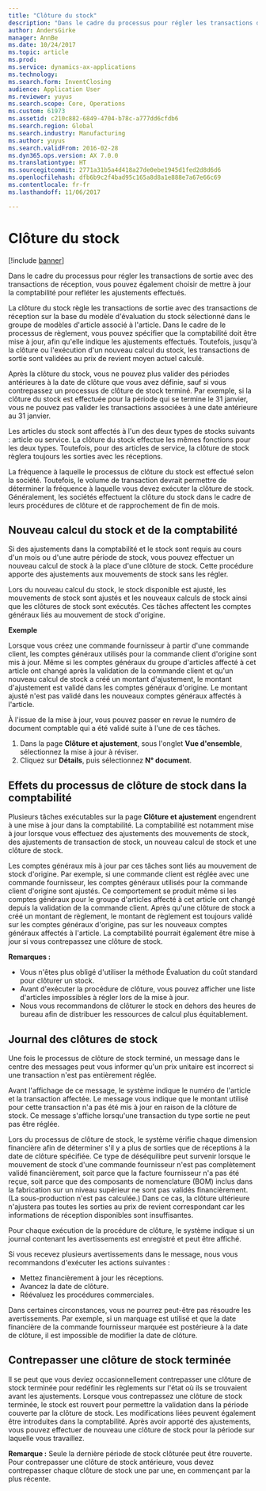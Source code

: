 ```yaml
---
title: "Clôture du stock"
description: "Dans le cadre du processus pour régler les transactions de sortie avec des transactions de réception, vous pouvez également choisir de mettre à jour la comptabilité pour refléter les ajustements effectués."
author: AndersGirke
manager: AnnBe
ms.date: 10/24/2017
ms.topic: article
ms.prod: 
ms.service: dynamics-ax-applications
ms.technology: 
ms.search.form: InventClosing
audience: Application User
ms.reviewer: yuyus
ms.search.scope: Core, Operations
ms.custom: 61973
ms.assetid: c210c882-6849-4704-b78c-a777dd6cfdb6
ms.search.region: Global
ms.search.industry: Manufacturing
ms.author: yuyus
ms.search.validFrom: 2016-02-28
ms.dyn365.ops.version: AX 7.0.0
ms.translationtype: HT
ms.sourcegitcommit: 2771a31b5a4d418a27de0ebe1945d1fed2d8d6d6
ms.openlocfilehash: dfb6b9c2f4bad95c165a8d8a1e888e7a67e66c69
ms.contentlocale: fr-fr
ms.lasthandoff: 11/06/2017

---
```


# <a name="inventory-close"></a>Clôture du stock

[!include [banner](../includes/banner.md)]

Dans le cadre du processus pour régler les transactions de sortie avec des transactions de réception, vous pouvez également choisir de mettre à jour la comptabilité pour refléter les ajustements effectués.

La clôture du stock règle les transactions de sortie avec des transactions de réception sur la base du modèle d'évaluation du stock sélectionné dans le groupe de modèles d'article associé à l'article. Dans le cadre de le processus de règlement, vous pouvez spécifier que la comptabilité doit être mise à jour, afin qu'elle indique les ajustements effectués. Toutefois, jusqu'à la clôture ou l'exécution d'un nouveau calcul du stock, les transactions de sortie sont validées au prix de revient moyen actuel calculé. 

Après la clôture du stock, vous ne pouvez plus valider des périodes antérieures à la date de clôture que vous avez définie, sauf si vous contrepassez un processus de clôture de stock terminé. Par exemple, si la clôture du stock est effectuée pour la période qui se termine le 31 janvier, vous ne pouvez pas valider les transactions associées à une date antérieure au 31 janvier. 

Les articles du stock sont affectés à l'un des deux types de stocks suivants : article ou service. La clôture du stock effectue les mêmes fonctions pour les deux types. Toutefois, pour des articles de service, la clôture de stock règlera toujours les sorties avec les réceptions. 

La fréquence à laquelle le processus de clôture du stock est effectué selon la société. Toutefois, le volume de transaction devrait permettre de déterminer la fréquence à laquelle vous devez exécuter la clôture de stock. Généralement, les sociétés effectuent la clôture du stock dans le cadre de leurs procédures de clôture et de rapprochement de fin de mois.

## <a name="inventory-recalculation-and-the-general-ledger"></a>Nouveau calcul du stock et de la comptabilité
Si des ajustements dans la comptabilité et le stock sont requis au cours d'un mois ou d'une autre période de stock, vous pouvez effectuer un nouveau calcul de stock à la place d'une clôture de stock. Cette procédure apporte des ajustements aux mouvements de stock sans les régler. 

Lors du nouveau calcul du stock, le stock disponible est ajusté, les mouvements de stock sont ajustés et les nouveaux calculs de stock ainsi que les clôtures de stock sont exécutés. Ces tâches affectent les comptes généraux liés au mouvement de stock d'origine. 

**Exemple** 

Lorsque vous créez une commande fournisseur à partir d'une commande client, les comptes généraux utilisés pour la commande client d'origine sont mis à jour. Même si les comptes généraux du groupe d'articles affecté à cet article ont changé après la validation de la commande client et qu'un nouveau calcul de stock a créé un montant d'ajustement, le montant d'ajustement est validé dans les comptes généraux d'origine. Le montant ajusté n'est pas validé dans les nouveaux comptes généraux affectés à l'article. 

À l'issue de la mise à jour, vous pouvez passer en revue le numéro de document comptable qui a été validé suite à l'une de ces tâches.

1.  Dans la page **Clôture et ajustement**, sous l'onglet **Vue d'ensemble**, sélectionnez la mise à jour à réviser.
2.  Cliquez sur **Détails**, puis sélectionnez **N° document**.

## <a name="effects-of-the-inventory-close-process-on-the-general-ledger"></a>Effets du processus de clôture de stock dans la comptabilité
Plusieurs tâches exécutables sur la page **Clôture et ajustement** engendrent à une mise à jour dans la comptabilité. La comptabilité est notamment mise à jour lorsque vous effectuez des ajustements des mouvements de stock, des ajustements de transaction de stock, un nouveau calcul de stock et une clôture de stock. 

Les comptes généraux mis à jour par ces tâches sont liés au mouvement de stock d'origine. Par exemple, si une commande client est réglée avec une commande fournisseur, les comptes généraux utilisés pour la commande client d'origine sont ajustés. Ce comportement se produit même si les comptes généraux pour le groupe d'articles affecté à cet article ont changé depuis la validation de la commande client. Après qu'une clôture de stock a créé un montant de règlement, le montant de règlement est toujours validé sur les comptes généraux d'origine, pas sur les nouveaux comptes généraux affectés à l'article. La comptabilité pourrait également être mise à jour si vous contrepassez une clôture de stock. 

**Remarques :**

-   Vous n'êtes plus obligé d'utiliser la méthode Évaluation du coût standard pour clôturer un stock.
-   Avant d'exécuter la procédure de clôture, vous pouvez afficher une liste d'articles impossibles à régler lors de la mise à jour.
-   Nous vous recommandons de clôturer le stock en dehors des heures de bureau afin de distribuer les ressources de calcul plus équitablement.

## <a name="the-inventory-close-log"></a> Journal des clôtures de stock
Une fois le processus de clôture de stock terminé, un message dans le centre des messages peut vous informer qu'un prix unitaire est incorrect si une transaction n'est pas entièrement réglée. 

Avant l'affichage de ce message, le système indique le numéro de l'article et la transaction affectée. Le message vous indique que le montant utilisé pour cette transaction n'a pas été mis à jour en raison de la clôture de stock. Ce message s'affiche lorsqu'une transaction du type sortie ne peut pas être réglée. 

Lors du processus de clôture de stock, le système vérifie chaque dimension financière afin de déterminer s'il y a plus de sorties que de réceptions à la date de clôture spécifiée. Ce type de déséquilibre peut survenir lorsque le mouvement de stock d'une commande fournisseur n'est pas complètement validé financièrement, soit parce que la facture fournisseur n'a pas été reçue, soit parce que des composants de nomenclature (BOM) inclus dans la fabrication sur un niveau supérieur ne sont pas validés financièrement. (La sous-production n'est pas calculée.) Dans ce cas, la clôture ultérieure n'ajustera pas toutes les sorties au prix de revient correspondant car les informations de réception disponibles sont insuffisantes. 

Pour chaque exécution de la procédure de clôture, le système indique si un journal contenant les avertissements est enregistré et peut être affiché. 

Si vous recevez plusieurs avertissements dans le message, nous vous recommandons d'exécuter les actions suivantes :

-   Mettez financièrement à jour les réceptions.
-   Avancez la date de clôture.
-   Réévaluez les procédures commerciales.

Dans certaines circonstances, vous ne pourrez peut-être pas résoudre les avertissements. Par exemple, si un marquage est utilisé et que la date financière de la commande fournisseur marquée est postérieure à la date de clôture, il est impossible de modifier la date de clôture.

## <a name="reversing-a-completed-inventory-close"></a>Contrepasser une clôture de stock terminée
Il se peut que vous deviez occasionnellement contrepasser une clôture de stock terminée pour redéfinir les règlements sur l'état où ils se trouvaient avant les ajustements. Lorsque vous contrepassez une clôture de stock terminée, le stock est rouvert pour permettre la validation dans la période couverte par la clôture de stock. Les modifications liées peuvent également être introduites dans la comptabilité. Après avoir apporté des ajustements, vous pouvez effectuer de nouveau une clôture de stock pour la période sur laquelle vous travaillez. 

**Remarque :** Seule la dernière période de stock clôturée peut être rouverte. Pour contrepasser une clôture de stock antérieure, vous devez contrepasser chaque clôture de stock une par une, en commençant par la plus récente.




